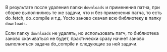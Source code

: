 В результате после удаления папки `downloads` и применения патча, при сборкe выполнились те же задачи, что и без применения патча, то есть do_fetch, do_compile и т.д. Yocto заново скачал всю библиотеку в папку `downloads`.

Если папку `downloads` не удалять, но использовать патч, то библиотека заново скачиваться не будет, практически сразу начнет заново выполняться задача do_compile и следующие за ней задачи.
